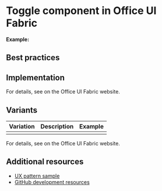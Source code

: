 # Toggle component in Office UI Fabric

**Example:**


## Best practices



## Implementation

For details, see [](https://dev.office.com/fabric#/components/) on the Office UI Fabric website.

## Variants

|**Variation**|**Description**|**Example**|
|:------------|:--------------|:----------|
||||

For details, see [](https://dev.office.com/fabric#/components/) on the Office UI Fabric website.

## Additional resources

* [UX pattern sample]()
* [GitHub development resources](https://github.com/OfficeDev/Office-Add-in-UX-Design-Patterns-Code)